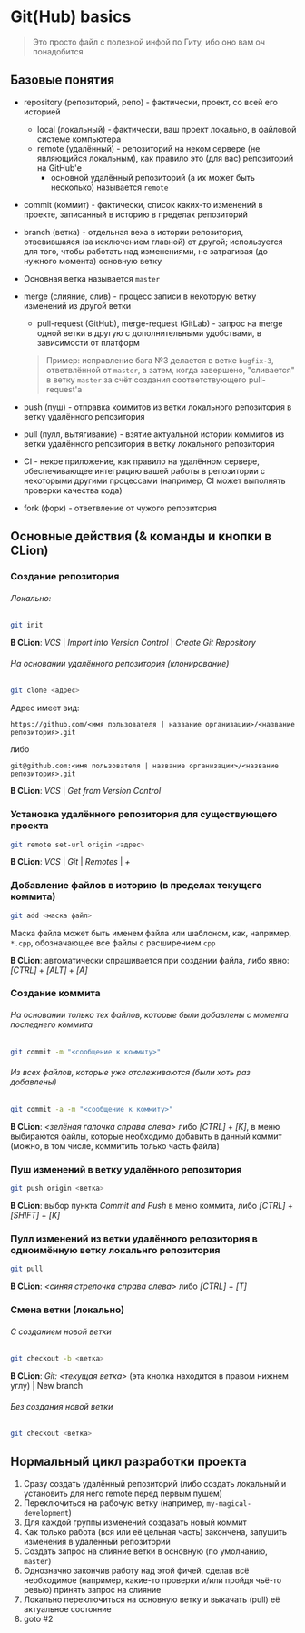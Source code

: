 # Git(Hub) basics

> Это просто файл с полезной инфой по Гиту, ибо оно вам оч понадобится

## Базовые понятия

- repository (репозиторий, репо) - фактически, проект, со всей его историей
  - local (локальный) - фактически, ваш проект локально, в файловой системе компьютера
  - remote (удалённый) - репозиторий на неком сервере (не являющийся локальным), как правило это (для вас) репозиторий на GitHub'е
    - основной удалённый репозиторий (а их может быть несколько) называется `remote`
- commit (коммит) - фактически, список каких-то изменений в проекте, записанный в историю в пределах репозиторий
- branch (ветка) - отдельная веха в истории репозитория, отвевившаяся (за исключением главной) от другой; используется для того, чтобы работать над изменениями, не затрагивая (до нужного момента) основную ветку
  
- Основная ветка называется `master`
  
- merge (слияние, слив) - процесс записи в некоторую ветку изменений из другой ветки

  - pull-request (GitHub), merge-request (GitLab) - запрос на merge одной ветки в другую с дополнительными удобствами, в зависимости от платформ

  > Пример: исправление бага №3 делается в ветке `bugfix-3`, ответвлённой от `master`, а затем, когда завершено, "сливается" в ветку `master` за счёт создания соответствующего pull-request'а

- push (пуш) - отправка коммитов из ветки локального репозитория в ветку удалённого репозитория

- pull (пулл, вытягивание) - взятие актуальной истории коммитов  из ветки удалённого репозитория в ветку локального репозитория

- CI - некое приложение, как правило на удалённом сервере, обеспечивающее интеграцию вашей работы в репозитории с некоторыми другими процессами (например, CI может выполнять проверки качества кода)

- fork (форк) - ответвление от чужого репозитория

## Основные действия (& команды и кнопки в CLion)

### Создание репозитория

###### Локально:

```bash
git init
```

**В CLion**: *VCS* \| *Import into Version Control* \| *Create Git Repository*

###### На основании удалённого репозитория (клонирование)

```bash
git clone <адрес>
```

Адрес имеет вид:

`https://github.com/<имя пользователя | название организации>/<название репозитория>.git`

либо

`git@github.com:<имя пользователя | название организации>/<название репозитория>.git`

**В CLion**: *VCS* \| *Get from Version Control*

### Установка удалённого репозитория для существующего проекта

```bash
git remote set-url origin <адрес>
```

**В CLion**: *VCS* \| *Git* \| *Remotes* \| *+*

### Добавление файлов в историю (в пределах текущего коммита)

```bash
git add <маска файл>
```

Маска файла может быть именем файла или шаблоном, как, например, `*.cpp`, обозначающее все файлы с расширением `cpp`

**В CLion**: автоматически спрашивается при создании файла, либо явно: *[CTRL]* + *[ALT]* + *[A]*

### Создание коммита

###### На основании только тех файлов, которые были добавлены с момента последнего коммита

```bash
git commit -m "<сообщение к коммиту>"
```

###### Из всех файлов, которые уже отслеживаются (были хоть раз добавлены)

```bash
git commit -a -m "<сообщение к коммиту>"
```

**В CLion**: *<зелёная галочка справа слева>* либо *[CTRL]* + *[K]*, в меню выбираются файлы, которые необходимо добавить в данный коммит (можно, в том числе, коммитить только часть файла)

### Пуш изменений в ветку удалённого репозитория

```bash
git push origin <ветка>
```

**В CLion**: выбор пункта *Commit and Push* в меню коммита, либо *[CTRL]* + *[SHIFT]* + *[K]*

### Пулл изменений из ветки удалённого репозитория в одноимённую ветку локальнго репозитория

```bash
git pull
```

**В CLion**: *<синяя стрелочка справа слева>* либо *[CTRL]* + *[T]*

### Смена ветки (локально)

###### С созданием новой ветки

``````bash
git checkout -b <ветка>
``````

**В CLion**: *Git: <текущая ветка>* (эта кнопка находится в правом нижнем углу) | New branch

###### Без создания новой ветки

```bash
git checkout <ветка>
```

## Нормальный цикл разработки проекта

1. Сразу создать удалённый репозиторий (либо создать локальный и установить для него remote перед первым пушем)
2. Переключиться на рабочую ветку (например, `my-magical-development`)
3. Для каждой группы изменений создавать новый коммит
4. Как только работа (вся или её цельная часть) закончена, запушить изменения в удалённый репозиторий
5. Создать запрос на слияние ветки в основную (по умолчанию, `master`)
6. Однозначно закончив работу над этой фичей, сделав всё необходимое (например, какие-то проверки и/или пройдя чьё-то ревью) принять запрос на слияние
7. Локально переключиться на основную ветку и выкачать (pull) её актуальное состояние
8. goto #2